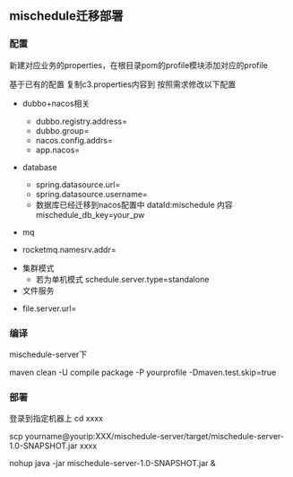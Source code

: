 ## mischedule迁移部署

### 配置
新建对应业务的properties，在根目录pom的profile模块添加对应的profile

基于已有的配置
复制c3.properties内容到
按照需求修改以下配置

+ dubbo+nacos相关
	- dubbo.registry.address=
	- dubbo.group=
	- nacos.config.addrs=
	- app.nacos=

+ database
	- spring.datasource.url=
	- spring.datasource.username=
	- 数据库已经迁移到nacos配置中 dataId:mischedule 内容 mischedule_db_key=your_pw
+ mq
 - rocketmq.namesrv.addr=
+ 集群模式
	- 若为单机模式 schedule.server.type=standalone
+ 文件服务
 - file.server.url=



### 编译

mischedule-server下

maven clean -U compile package -P yourprofile -Dmaven.test.skip=true

### 部署

登录到指定机器上
cd xxxx

scp yourname@yourip:XXX/mischedule-server/target/mischedule-server-1.0-SNAPSHOT.jar xxxx

nohup java -jar mischedule-server-1.0-SNAPSHOT.jar &

